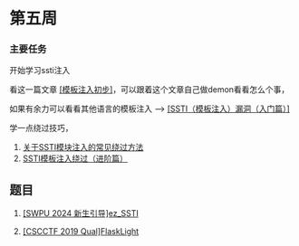 # 第五周

### 主要任务

开始学习ssti注入

看这一篇文章 [[模板注入初步]](https://hello-ctf.com/hc-web/ssti/)，可以跟着这个文章自己做demon看看怎么个事，

如果有余力可以看看其他语言的模板注入 --> [[SSTI（模板注入）漏洞（入门篇）]](https://www.cnblogs.com/bmjoker/p/13508538.html)

学一点绕过技巧，

1. [关于SSTI模块注入的常见绕过方法](https://blog.csdn.net/Myon5/article/details/131550875)
2. [SSTI模板注入绕过（进阶篇）](https://blog.csdn.net/miuzzx/article/details/110220425)

## 题目

1. [[SWPU 2024 新生引导]ez_SSTI](https://www.nssctf.cn/problem/5808)

2. [[CSCCTF 2019 Qual]FlaskLight](https://buuoj.cn/challenges#[CSCCTF%202019%20Qual]FlaskLight)

